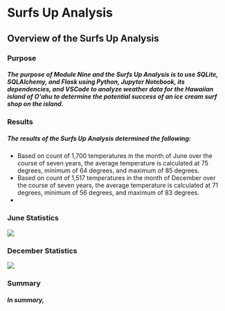 # Surfs Up Analysis

## Overview of the Surfs Up Analysis

### Purpose

##### The purpose of Module Nine and the Surfs Up Analysis is to use SQLite, SQLAlchemy, and Flask using Python, Jupyter Notebook, its dependencies, and VSCode to analyze weather data for the Hawaiian island of O'ahu to determine the potential success of an ice cream surf shop on the island.

### Results

##### The results of the Surfs Up Analysis determined the following:
- Based on count of 1,700 temperatures in the month of June over the course of seven years, the average temperature is calculated at 75 degrees, minimum of 64 degrees, and maximum of 85 degrees.
- Based on count of 1,517 temperatures in the month of December over the course of seven years, the average temperature is calculated at 71 degrees, minimum of 56 degrees, and maximum of 83 degrees.
-

### June Statistics
![](June_Query.PNG)

### December Statistics
![](December_Query.PNG)

### Summary

##### In summary, 
